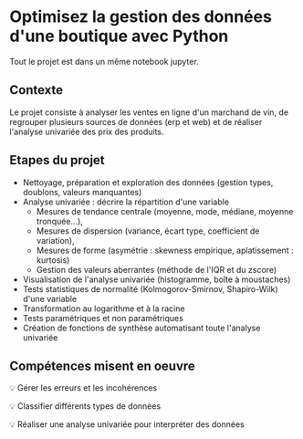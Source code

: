 # Optimisez la gestion des données d'une boutique avec Python
Tout le projet est dans un même notebook jupyter.

## Contexte
Le projet consiste à analyser les ventes en ligne d'un marchand de vin, de regrouper plusieurs sources de données (erp et web) et de réaliser l'analyse univariée des prix des produits.

## Etapes du projet
- Nettoyage, préparation et exploration des données (gestion types, doublons, valeurs manquantes)
- Analyse univariée : décrire la répartition d'une variable
    -	Mesures de tendance centrale (moyenne, mode, médiane, moyenne tronquée...), 
    -	Mesures de dispersion (variance, écart type, coefficient de variation), 
    -	Mesures de forme (asymétrie : skewness empirique, aplatissement : kurtosis)
    - Gestion des valeurs aberrantes (méthode de l'IQR et du zscore)
- Visualisation de l'analyse univariée (histogramme, boîte à moustaches)
- Tests statistiques de normalité (Kolmogorov-Smirnov, Shapiro-Wilk) d'une variable
- Transformation au logarithme et à la racine
- Tests paramétriques et non paramétriques
- Création de fonctions de synthèse automatisant toute l'analyse univariée

## Compétences misent en oeuvre

:bulb: Gérer les erreurs et les incohérences

:bulb: Classifier différents types de données

:bulb: Réaliser une analyse univariée pour interpréter des données






